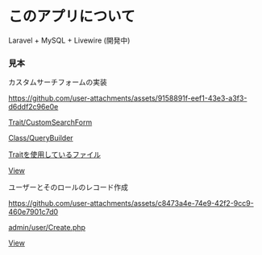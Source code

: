 # このアプリについて

Laravel + MySQL + Livewire (開発中)

### 見本

カスタムサーチフォームの実装

https://github.com/user-attachments/assets/9158891f-eef1-43e3-a3f3-d6ddf2c96e0e

[Trait/CustomSearchForm](https://github.com/user92085523/shop/blob/main/app/MyHelper/Trait/CustomSearchForm.php "CustomSearchForm.php")

[Class/QueryBuilder](https://github.com/user92085523/shop/blob/main/app/MyHelper/Class/QueryBuilder.php "QueryBuilder.php")

[Traitを使用しているファイル](https://github.com/user92085523/shop/blob/main/app/Livewire/Admin/User/Index.php "Index.php")

[View](https://github.com/user92085523/shop/blob/main/resources/views/livewire/admin/user/index.blade.php "index.blade.php")


ユーザーとそのロールのレコード作成

https://github.com/user-attachments/assets/c8473a4e-74e9-42f2-9cc9-460e7901c7d0

[admin/user/Create.php](https://github.com/user92085523/shop/blob/main/app/Livewire/Admin/User/Create.php "Create.php")

[View](https://github.com/user92085523/shop/blob/main/resources/views/livewire/admin/user/create.blade.php "create.blade.php")
